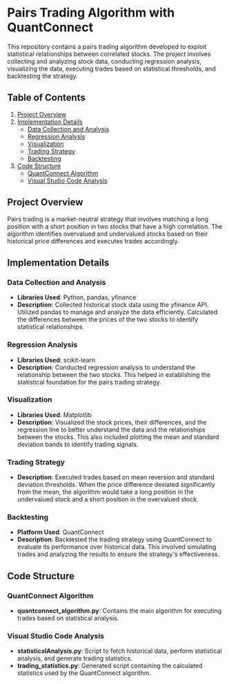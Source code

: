 # Pairs Trading Algorithm with QuantConnect

This repository contains a pairs trading algorithm developed to exploit statistical relationships between correlated stocks. The project involves collecting and analyzing stock data, conducting regression analysis, visualizing the data, executing trades based on statistical thresholds, and backtesting the strategy.

## Table of Contents

1. [Project Overview](#project-overview)
2. [Implementation Details](#implementation-details)
    - [Data Collection and Analysis](#data-collection-and-analysis)
    - [Regression Analysis](#regression-analysis)
    - [Visualization](#visualization)
    - [Trading Strategy](#trading-strategy)
    - [Backtesting](#backtesting)
3. [Code Structure](#code-structure)
    - [QuantConnect Algorithm](#quantconnect-algorithm)
    - [Visual Studio Code Analysis](#visual-studio-code-analysis)

## Project Overview

Pairs trading is a market-neutral strategy that involves matching a long position with a short position in two stocks that have a high correlation. The algorithm identifies overvalued and undervalued stocks based on their historical price differences and executes trades accordingly.

## Implementation Details

### Data Collection and Analysis

- **Libraries Used**: Python, pandas, yfinance
- **Description**: Collected historical stock data using the yfinance API. Utilized pandas to manage and analyze the data efficiently. Calculated the differences between the prices of the two stocks to identify statistical relationships.

### Regression Analysis

- **Libraries Used**: scikit-learn
- **Description**: Conducted regression analysis to understand the relationship between the two stocks. This helped in establishing the statistical foundation for the pairs trading strategy.

### Visualization

- **Libraries Used**: Matplotlib
- **Description**: Visualized the stock prices, their differences, and the regression line to better understand the data and the relationships between the stocks. This also included plotting the mean and standard deviation bands to identify trading signals.

### Trading Strategy

- **Description**: Executed trades based on mean reversion and standard deviation thresholds. When the price difference deviated significantly from the mean, the algorithm would take a long position in the undervalued stock and a short position in the overvalued stock.

### Backtesting

- **Platform Used**: QuantConnect
- **Description**: Backtested the trading strategy using QuantConnect to evaluate its performance over historical data. This involved simulating trades and analyzing the results to ensure the strategy's effectiveness.

## Code Structure

### QuantConnect Algorithm

- **quantconnect_algorithm.py**: Contains the main algorithm for executing trades based on statistical analysis.

### Visual Studio Code Analysis

- **statisticalAnalysis.py**: Script to fetch historical data, perform statistical analysis, and generate trading statistics.
- **trading_statistics.py**: Generated script containing the calculated statistics used by the QuantConnect algorithm.

